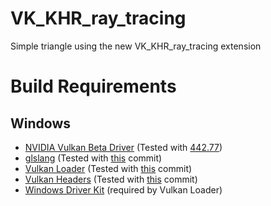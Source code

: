 # VK_KHR_ray_tracing
Simple triangle using the new VK_KHR_ray_tracing extension

# Build Requirements

## Windows

 - [NVIDIA Vulkan Beta Driver](https://developer.nvidia.com/vulkan-driver) (Tested with [442.77](https://developer.nvidia.com/vulkan-beta-44277-windows-10))
 - [glslang](https://github.com/KhronosGroup/glslang) (Tested with [this](https://github.com/KhronosGroup/glslang/commit/db32b243ff1ee16349feb6557d514a4e55db2acf) commit)
 - [Vulkan Loader](https://github.com/KhronosGroup/Vulkan-Loader) (Tested with [this](https://github.com/KhronosGroup/Vulkan-Loader/commit/ff44f21a0178ba29ee7f8d7f8a365a0bf5fe25c5) commit)
 - [Vulkan Headers](https://github.com/KhronosGroup/Vulkan-Headers) (Tested with [this](https://github.com/KhronosGroup/Vulkan-Headers/commit/fb7f9c9bcd1d1544ea203a1f3d4253d0e90c5a90) commit)
 - [Windows Driver Kit](https://docs.microsoft.com/en-us/windows-hardware/drivers/download-the-wdk) (required by Vulkan Loader)
